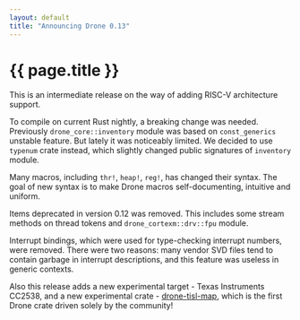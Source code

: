 ```yaml
---
layout: default
title: "Announcing Drone 0.13"
---
```


# {{ page.title }}

This is an intermediate release on the way of adding RISC-V architecture
support.

To compile on current Rust nightly, a breaking change was needed. Previously
`drone_core::inventory` module was based on `const_generics` unstable
feature. But lately it was noticeably limited. We decided to use `typenum` crate
instead, which slightly changed public signatures of `inventory` module.

Many macros, including `thr!`, `heap!`, `reg!`, has changed their syntax. The
goal of new syntax is to make Drone macros self-documenting, intuitive and
uniform.

Items deprecated in version 0.12 was removed. This includes some stream methods
on thread tokens and `drone_cortexm::drv::fpu` module.

Interrupt bindings, which were used for type-checking interrupt numbers, were
removed. There were two reasons: many vendor SVD files tend to contain garbage
in interrupt descriptions, and this feature was useless in generic contexts.

Also this release adds a new experimental target - Texas Instruments CC2538, and
a new experimental crate -
[drone-tisl-map](https://github.com/drone-os/drone-tisl-map), which is the first
Drone crate driven solely by the community!
